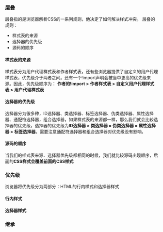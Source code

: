 ### 层叠

层叠指的是浏览器解析CSS的一系列规则，他决定了如何解决样式冲突。
层叠的规则：

 + 样式表的来源
 + 选择器的优先级
 + 源码的顺序

#### 样式表的来源
样式表分为用户代理样式表和作者样式表，还有些浏览器提供了自定义的用户代理样式表，优先级介于两者之间。还有一个!import声明会被当中更高的优先级来源。因此，优先级顺序为：  **作者的!import > 作者样式表 > 自定义用户代理样式表 > 用户代理样式表**

#### 选择器的优先级
选择器分为很多种，ID选择器、类选择器、标签选择器、伪类选择器、属性选择器、通配符选择器，组合选择器，如果样式表的来源都一样，那么我们就会比较选择器的优先级，选择器的优先级为**ID选择器 > 类选择器 = 伪类选择器 = 属性选择器 > 标签选择器**。需要注意通配符选择器和组合选择器对优先级没有影响。

#### 源码的顺序
当我们的样式表来源、选择器优先级都相同的时候，我们就比较源码出现顺序，后面的**CSS样式会覆盖前面的CSS样式**


### 优先级

浏览器将优先级分为两部分：HTML的行内样式和选择器样式

#### 行内样式

#### 选择器样式

### 继承
